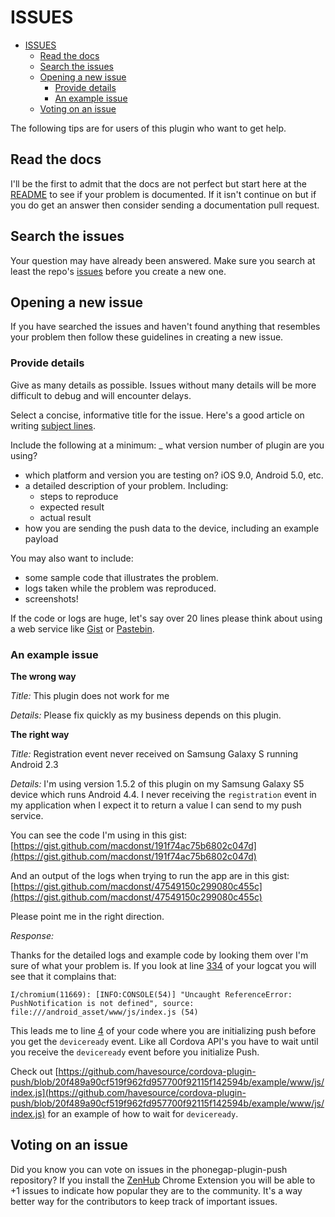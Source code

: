 # ISSUES

- [ISSUES](#issues)
  - [Read the docs](#read-the-docs)
  - [Search the issues](#search-the-issues)
  - [Opening a new issue](#opening-a-new-issue)
    - [Provide details](#provide-details)
    - [An example issue](#an-example-issue)
  - [Voting on an issue](#voting-on-an-issue)

The following tips are for users of this plugin who want to get help.

## Read the docs

I'll be the first to admit that the docs are not perfect but start here at the [README](https://github.com/havesource/cordova-plugin-push/blob/master/README.md) to see if your problem is documented. If it isn't continue on but if you do get an answer then consider sending a documentation pull request.

## Search the issues

Your question may have already been answered. Make sure you search at least the repo's [issues](https://github.com/havesource/cordova-plugin-push/issues) before you create a new one.

## Opening a new issue

If you have searched the issues and haven't found anything that resembles your problem then follow these guidelines in creating a new issue.

### Provide details

Give as many details as possible. Issues without many details will be more difficult to debug and will encounter delays.

Select a concise, informative title for the issue. Here's a good article on writing [subject lines](https://www.nngroup.com/articles/microcontent-how-to-write-headlines-page-titles-and-subject-lines/).

Include the following at a minimum:
_ what version number of plugin are you using?
- which platform and version you are testing on? iOS 9.0, Android 5.0, etc.
- a detailed description of your problem. Including:
  - steps to reproduce
  - expected result
  - actual result
- how you are sending the push data to the device, including an example payload

You may also want to include:
- some sample code that illustrates the problem.
- logs taken while the problem was reproduced.
- screenshots!

If the code or logs are huge, let's say over 20 lines please think about using a web service like [Gist](https://gist.github.com/) or [Pastebin](http://pastebin.com/).

### An example issue

**The wrong way**

*Title:* This plugin does not work for me

*Details:* Please fix quickly as my business depends on this plugin.

**The right way**

*Title:* Registration event never received on Samsung Galaxy S running Android 2.3

*Details:* I'm using version 1.5.2 of this plugin on my Samsung Galaxy S5 device which runs Android 4.4. I never receiving the `registration` event in my application when I expect it to return a value I can send to my push service.

You can see the code I'm using in this gist: [https://gist.github.com/macdonst/191f74ac75b6802c047d](https://gist.github.com/macdonst/191f74ac75b6802c047d)

And an output of the logs when trying to run the app are in this gist: [https://gist.github.com/macdonst/47549150c299080c455c](https://gist.github.com/macdonst/47549150c299080c455c)

Please point me in the right direction.

*Response:*

Thanks for the detailed logs and example code by looking them over I'm sure of what your problem is. If you look at line [334](https://gist.github.com/macdonst/47549150c299080c455c#file-logcat-txt-L334) of your logcat you will see that it complains that:

```
I/chromium(11669): [INFO:CONSOLE(54)] "Uncaught ReferenceError: PushNotification is not defined", source: file:///android_asset/www/js/index.js (54)
```

This leads me to line [4](https://gist.github.com/macdonst/191f74ac75b6802c047d#file-app-js-L4) of your code where you are initializing push before you get the `deviceready` event. Like all Cordova API's you have to wait until you receive the `deviceready` event before you initialize Push.

Check out [https://github.com/havesource/cordova-plugin-push/blob/20f489a90cf519f962fd957700f92115f142594b/example/www/js/index.js](https://github.com/havesource/cordova-plugin-push/blob/20f489a90cf519f962fd957700f92115f142594b/example/www/js/index.js) for an example of how to wait for `deviceready`.

## Voting on an issue

Did you know you can vote on issues in the phonegap-plugin-push repository? If you install the [ZenHub](https://chrome.google.com/webstore/detail/zenhub-for-github/ogcgkffhplmphkaahpmffcafajaocjbd) Chrome Extension you will be able to +1 issues to indicate how popular they are to the community. It's a way better way for the contributors to keep track of important issues.
